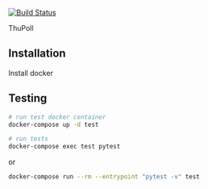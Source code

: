 [![Build Status](http://142.93.158.124:8090/api/badges/octomen/thui/status.svg)](http://142.93.158.124:8090/octomen/thui)

ThuPoll


## Installation

Install docker


## Testing 

```bash
# run test docker container
docker-compose up -d test

# run tests
docker-compose exec test pytest
```

or

```bash
docker-compose run --rm --entrypoint "pytest -v" test 
```
